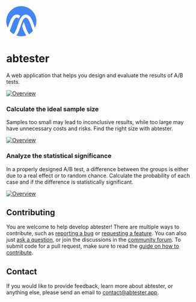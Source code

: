 <img src="images/icon.svg" width="80">

# abtester

A web application that helps you design and evaluate the results of A/B tests.

[![Overview](https://github.com/gabrieltempass/abtester/raw/main/images/overview.png)](https://abtester.app)

### Calculate the ideal sample size

Samples too small may lead to inconclusive results,
while too large may have unnecessary costs and risks.
Find the right size with abtester.

[![Overview](https://github.com/gabrieltempass/abtester/raw/main/images/sample_size.png)](https://abtester.app)

### Analyze the statistical significance
In a properly designed A/B test, a difference between the groups is either due to a real effect or to random chance. Calculate the probability of each case and if the difference is statistically significant.

[![Overview](https://github.com/gabrieltempass/abtester/raw/main/images/statistical_significance.png)](https://abtester.app)

## Contributing

You are welcome to help develop abtester! There are
multiple ways to contribute, such as [reporting a bug](https://github.com/gabrieltempass/ab-tester/issues/new?title=Your%20bug%20report%20title%20here&body=Your%20bug%20report%20description%20here)
or [requesting a feature](https://github.com/gabrieltempass/ab-tester/issues/new?title=Your%20feature%20request%20title%20here&body=Your%20feature%20request%20description%20here).
You can also just [ask a question](https://github.com/gabrieltempass/ab-tester/issues/new?title=Your%20question%20title%20here&body=Your%20question%20description%20here),
or join the discussions in the [community forum](https://discord.gg/RAt8XbRrKc).
To submit code for a pull request, make sure to read the
[guide on how to contribute](https://github.com/gabrieltempass/abtester/blob/main/CONTRIBUTING.md).

## Contact

If you would like to provide feedback, learn more about abtester, or anything else, please send an email to <contact@abtester.app>.
